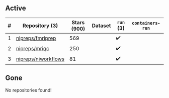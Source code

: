## Active
| # | Repository (3) | Stars (900) | Dataset | `run` (3) | `containers-run` |
| --- | --- | --- | --- | --- | --- |
| 1 | [nipreps/fmriprep](https://github.com/nipreps/fmriprep) | 569 |  | :heavy_check_mark: |  |
| 2 | [nipreps/mriqc](https://github.com/nipreps/mriqc) | 250 |  | :heavy_check_mark: |  |
| 3 | [nipreps/niworkflows](https://github.com/nipreps/niworkflows) | 81 |  | :heavy_check_mark: |  |

## Gone
No repositories found!
